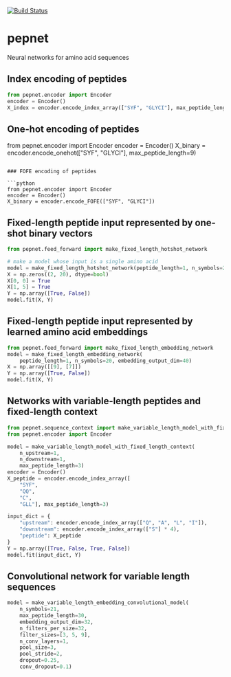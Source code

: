 [![Build Status](https://travis-ci.org/hammerlab/pepnet.svg?branch=master)](https://travis-ci.org/hammerlab/pepnet)

# pepnet
Neural networks for amino acid sequences

## Index encoding of peptides

```python
from pepnet.encoder import Encoder
encoder = Encoder()
X_index = encoder.encode_index_array(["SYF", "GLYCI"], max_peptide_length=9)
```

## One-hot encoding of peptides
from pepnet.encoder import Encoder
encoder = Encoder()
X_binary = encoder.encode_onehot(["SYF", "GLYCI"], max_peptide_length=9)
```

### FOFE encoding of peptides

```python
from pepnet.encoder import Encoder
encoder = Encoder()
X_binary = encoder.encode_FOFE(["SYF", "GLYCI"])
```

## Fixed-length peptide input represented by one-shot binary vectors

```python
from pepnet.feed_forward import make_fixed_length_hotshot_network

# make a model whose input is a single amino acid
model = make_fixed_length_hotshot_network(peptide_length=1, n_symbols=20)
X = np.zeros((2, 20), dtype=bool)
X[0, 0] = True
X[1, 5] = True
Y = np.array([True, False])
model.fit(X, Y)
```


## Fixed-length peptide input represented by learned amino acid embeddings
```python
from pepnet.feed_forward import make_fixed_length_embedding_network
model = make_fixed_length_embedding_network(
    peptide_length=1, n_symbols=20, embedding_output_dim=40)
X = np.array([[9], [7]])
Y = np.array([True, False])
model.fit(X, Y)
```


## Networks with variable-length peptides and fixed-length context

```python
from pepnet.sequence_context import make_variable_length_model_with_fixed_length_context
from pepnet.encoder import Encoder

model = make_variable_length_model_with_fixed_length_context(
    n_upstream=1,
    n_downstream=1,
    max_peptide_length=3)
encoder = Encoder()
X_peptide = encoder.encode_index_array([
    "SYF",
    "QQ",
    "C",
    "GLL"], max_peptide_length=3)

input_dict = {
    "upstream": encoder.encode_index_array(["Q", "A", "L", "I"]),
    "downstream": encoder.encode_index_array(["S"] * 4),
    "peptide": X_peptide
}
Y = np.array([True, False, True, False])
model.fit(input_dict, Y)
```

## Convolutional network for variable length sequences

```python
model = make_variable_length_embedding_convolutional_model(
    n_symbols=21,
    max_peptide_length=30,
    embedding_output_dim=32,
    n_filters_per_size=32,
    filter_sizes=[3, 5, 9],
    n_conv_layers=1,
    pool_size=3,
    pool_stride=2,
    dropout=0.25,
    conv_dropout=0.1)
```
